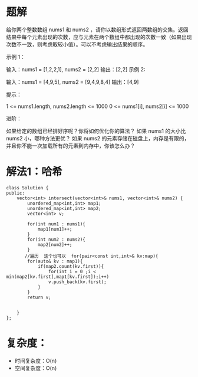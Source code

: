 # 题解
给你两个整数数组 nums1 和 nums2 ，请你以数组形式返回两数组的交集。返回结果中每个元素出现的次数，应与元素在两个数组中都出现的次数一致（如果出现次数不一致，则考虑取较小值）。可以不考虑输出结果的顺序。

 

示例 1：

输入：nums1 = [1,2,2,1], nums2 = [2,2]
输出：[2,2]
示例 2:

输入：nums1 = [4,9,5], nums2 = [9,4,9,8,4]
输出：[4,9]
 

提示：

1 <= nums1.length, nums2.length <= 1000
0 <= nums1[i], nums2[i] <= 1000
 

进阶：

如果给定的数组已经排好序呢？你将如何优化你的算法？
如果 nums1 的大小比 nums2 小，哪种方法更优？
如果 nums2 的元素存储在磁盘上，内存是有限的，并且你不能一次加载所有的元素到内存中，你该怎么办？

# 解法1：哈希
```
class Solution {
public:
    vector<int> intersect(vector<int>& nums1, vector<int>& nums2) {
        unordered_map<int,int> map1;
        unordered_map<int,int> map2;
        vector<int> v;

        for(int num1 : nums1){
            map1[num1]++;
        }
        for(int num2 : nums2){
            map2[num2]++;
        }
       //遍历  这个也可以  for(pair<const int,int>& kv:map){
        for(auto& kv : map1){
            if(map2.count(kv.first)){
                for(int i = 0 ;i < min(map2[kv.first],map1[kv.first]);i++)
                v.push_back(kv.first);
            }
        }
        return v;
        

    }
};
```

# 复杂度：
- 时间复杂度：O(n)
- 空间复杂度：O(n)
